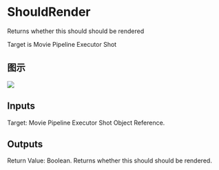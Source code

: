 # ShouldRender

Returns whether this should should be rendered

Target is Movie Pipeline Executor Shot

## 图示

![]($-20221218-20100936.png)

## Inputs

Target: Movie Pipeline Executor Shot Object Reference.  

## Outputs

Return Value: Boolean. Returns whether this should should be rendered.

